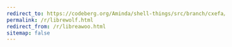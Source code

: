 ```yaml
---
redirect_to: https://codeberg.org/Aminda/shell-things/src/branch/cxefa/conf/librewolf.overrides.cfg
permalink: /r/librewolf.html
redirect_from: /r/libreawoo.html
sitemap: false
---
```

